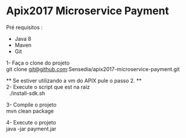 # Apix2017 Microservice Payment

Pré requisitos :
- Java 8
- Maven
- Git

1- Faça o clone do projeto <br />
git clone git@github.com:Sensedia/apix2017-microservice-payment.git

** Se estiver utilizando a vm do APIX pule o passo 2. ** <br />
2- Execute o script que est na raiz <br />
   ./install-sdk.sh

3- Compile o projeto <br />
mvn clean package

4- Execute o projeto <br />
java -jar payment.jar

